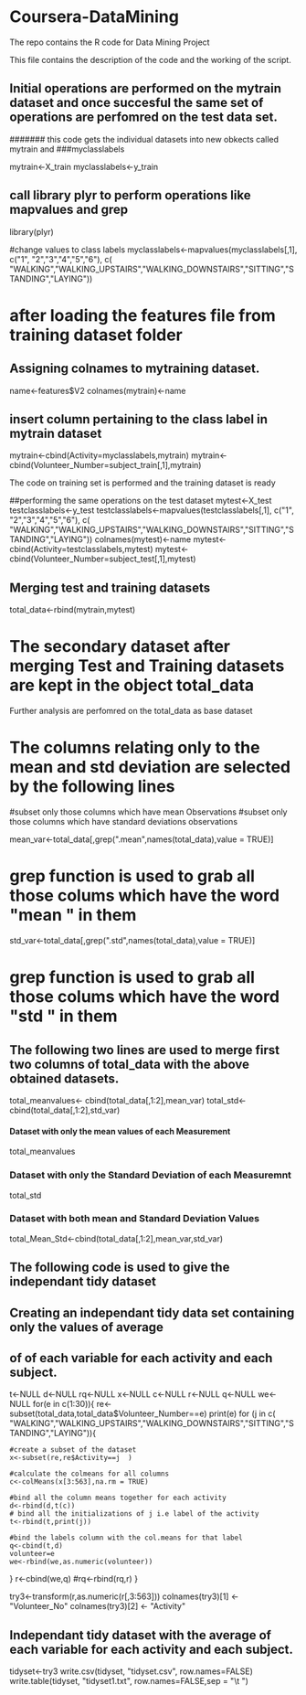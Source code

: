 # Coursera-DataMining
The repo contains the R code for Data Mining Project

This file contains the description of the code and the working of the script.

## Initial operations are performed on the mytrain dataset and once succesful the same set of operations are perfomred on the test data set.

####### this code gets the individual datasets into new obkects called mytrain and ###myclasslabels

mytrain<-X_train
myclasslabels<-y_train

## call library plyr to perform operations like mapvalues and grep
library(plyr) 

#change values to class labels 
myclasslabels<-mapvalues(myclasslabels[,1], c("1", "2","3","4","5","6"), c( "WALKING","WALKING_UPSTAIRS","WALKING_DOWNSTAIRS","SITTING","STANDING","LAYING"))

# after loading the features file from training dataset folder
## Assigning colnames to mytraining dataset.
name<-features$V2
colnames(mytrain)<-name

## insert column pertaining to the class label in mytrain dataset
mytrain<-cbind(Activity=myclasslabels,mytrain)
mytrain<-cbind(Volunteer_Number=subject_train[,1],mytrain)

The code on training set is performed and the training dataset is ready



##performing the same operations on the test dataset
mytest<-X_test
testclasslabels<-y_test
testclasslabels<-mapvalues(testclasslabels[,1], c("1", "2","3","4","5","6"), c( "WALKING","WALKING_UPSTAIRS","WALKING_DOWNSTAIRS","SITTING","STANDING","LAYING"))
colnames(mytest)<-name
mytest<-cbind(Activity=testclasslabels,mytest)
mytest<-cbind(Volunteer_Number=subject_test[,1],mytest)


## Merging test and training datasets
total_data<-rbind(mytrain,mytest)

# The secondary dataset after merging Test and Training datasets are kept in the object total_data

Further analysis are perfomred on the total_data as base dataset

# The columns relating only to the mean and std deviation are selected by the following lines
#subset only those columns which have mean Observations
#subset only those columns which have standard deviations observations

mean_var<-total_data[,grep(".mean",names(total_data),value = TRUE)]
# grep function is used to grab all those colums which have the word "mean " in them

std_var<-total_data[,grep(".std",names(total_data),value = TRUE)]
# grep function is used to grab all those colums which have the word "std " in them

## The following two lines are used to merge first two columns of total_data with the above obtained datasets.
 
total_meanvalues<- cbind(total_data[,1:2],mean_var)
total_std<- cbind(total_data[,1:2],std_var)

#### Dataset with only the mean values of each Measurement
total_meanvalues
### Dataset with only the Standard Deviation of each Measuremnt
total_std
### Dataset with both mean and Standard Deviation Values
total_Mean_Std<-cbind(total_data[,1:2],mean_var,std_var)


## The following code is used to give the independant tidy dataset
## Creating an independant tidy data set containing only the values of average 
## of of each variable for each activity and each subject.
t<-NULL
d<-NULL
rq<-NULL
x<-NULL
c<-NULL
r<-NULL
q<-NULL
we<-NULL
for(e in c(1:30)){
  re<-subset(total_data,total_data$Volunteer_Number==e)
  print(e)
  for (j in c( "WALKING","WALKING_UPSTAIRS","WALKING_DOWNSTAIRS","SITTING","STANDING","LAYING")){
    
    #create a subset of the dataset
    x<-subset(re,re$Activity==j  )
    
    #calculate the colmeans for all columns
    c<-colMeans(x[3:563],na.rm = TRUE)
    
    #bind all the column means together for each activity
    d<-rbind(d,t(c))
    # bind all the initializations of j i.e label of the activity
    t<-rbind(t,print(j))
    
    #bind the labels column with the col.means for that label
    q<-cbind(t,d)
    volunteer=e
    we<-rbind(we,as.numeric(volunteer))
   
  }
  r<-cbind(we,q)
  #rq<-rbind(rq,r)
} 

try3<-transform(r,as.numeric(r[,3:563]))
colnames(try3)[1] <- "Volunteer_No"
colnames(try3)[2] <- "Activity"



## Independant tidy dataset with the average of each variable for each activity and each subject.
tidyset<-try3
write.csv(tidyset, "tidyset.csv", row.names=FALSE)
write.table(tidyset, "tidyset1.txt", row.names=FALSE,sep = "\t ")




